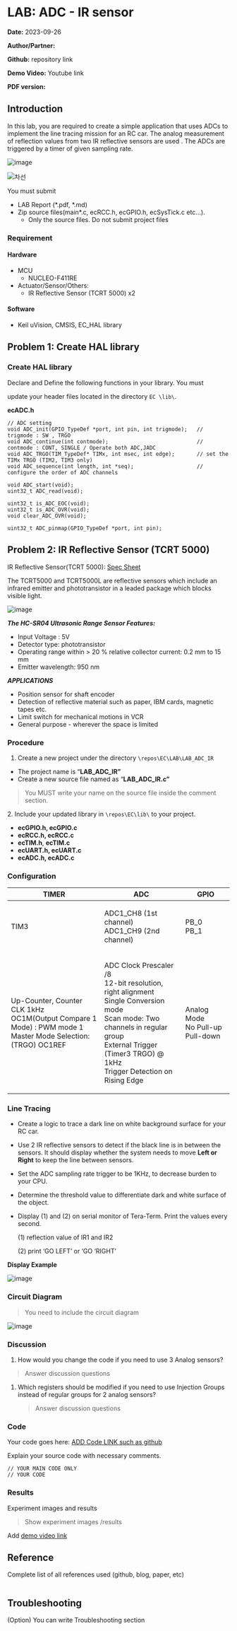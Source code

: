 # LAB: ADC - IR sensor

**Date:** 2023-09-26

**Author/Partner:**

**Github:** repository link

**Demo Video:** Youtube link

**PDF version:**

## Introduction

In this lab, you are required to create a simple application that uses ADCs to implement the line tracing mission for an RC car. The analog measurement of reflection values from two IR reflective sensors are used . The ADCs are triggered by a timer of given sampling rate.

![image](https://user-images.githubusercontent.com/91526930/200573114-1ebb30ac-08ed-4dde-810d-7a7f9d50a88d.png)

![차선](https://github.com/ykkimhgu/EC-student/assets/84508106/ae54865a-d92c-443f-8c55-de25abdf9e52)



You must submit

* LAB Report (\*.pdf, *.md)
* Zip source files(main\*.c, ecRCC.h, ecGPIO.h, ecSysTick.c etc...).
  * Only the source files. Do not submit project files

### Requirement

#### Hardware

* MCU
  * NUCLEO-F411RE
* Actuator/Sensor/Others:
  * IR Reflective Sensor (TCRT 5000) x2

#### Software

* Keil uVision, CMSIS, EC\_HAL library

## Problem 1: Create HAL library

### Create HAL library

Declare and Define the following functions in your library. You must

update your header files located in the directory `EC \lib\`.

**ecADC.h**

```
// ADC setting
void ADC_init(GPIO_TypeDef *port, int pin, int trigmode);	// trigmode : SW , TRGO
void ADC_continue(int contmode); 							// contmode : CONT, SINGLE / Operate both ADC,JADC
void ADC_TRGO(TIM_TypeDef* TIMx, int msec, int edge);		// set the TIMx TRGO (TIM2, TIM3 only)
void ADC_sequence(int length, int *seq); 					// configure the order of ADC channels	

void ADC_start(void);
uint32_t ADC_read(void);

uint32_t is_ADC_EOC(void);
uint32_t is_ADC_OVR(void);
void clear_ADC_OVR(void);

uint32_t ADC_pinmap(GPIO_TypeDef *port, int pin);
```

## Problem 2: IR Reflective Sensor (TCRT 5000)

IR Reflective Sensor(TCRT 5000): [Spec Sheet](https://www.devicemart.co.kr/goods/download?id=1327416\&rank=1)

The TCRT5000 and TCRT5000L are reflective sensors which include an infrared emitter and phototransistor in a leaded package which blocks visible light.

![image](https://user-images.githubusercontent.com/91526930/200573269-26a4ffa1-c789-4545-9dc5-079294265d4d.png)

_**The HC-SR04 Ultrasonic Range Sensor Features:**_

* Input Voltage : 5V
* Detector type: phototransistor
* Operating range within > 20 % relative collector current: 0.2 mm to 15 mm
* Emitter wavelength: 950 nm

_**APPLICATIONS**_

* Position sensor for shaft encoder
* Detection of reflective material such as paper, IBM cards, magnetic tapes etc.
* Limit switch for mechanical motions in VCR
* General purpose - wherever the space is limited

### Procedure

1. Create a new project under the directory `\repos\EC\LAB\LAB_ADC_IR`

* The project name is “**LAB\_ADC\_IR”**
* Create a new source file named as “**LAB\_ADC\_IR.c”**

> You MUST write your name on the source file inside the comment section.

2\. Include your updated library in `\repos\EC\lib\` to your project.

* **ecGPIO.h, ecGPIO.c**
* **ecRCC.h, ecRCC.c**
* **ecTIM.h**, **ecTIM.c**
* **ecUART.h, ecUART.c**
* **ecADC.h, ecADC.c**

### Configuration

| TIMER                                                                                                                   | ADC                                                                                                                                                                                                                    | GPIO                                       |
| ----------------------------------------------------------------------------------------------------------------------- | ---------------------------------------------------------------------------------------------------------------------------------------------------------------------------------------------------------------------- | ------------------------------------------ |
| TIM3                                                                                                                    | <p>ADC1_CH8 (1st channel)<br>ADC1_CH9 (2nd channel)</p>                                                                                                                                                                | <p>PB_0<br>PB_1</p>                        |
| <p>Up-Counter, Counter CLK 1kHz<br>OC1M(Output Compare 1 Mode) : PWM mode 1<br>Master Mode Selection: (TRGO) OC1REF</p> | <p>ADC Clock Prescaler /8<br>12-bit resolution, right alignment<br>Single Conversion mode<br>Scan mode: Two channels in regular group<br>External Trigger (Timer3 TRGO) @ 1kHz<br>Trigger Detection on Rising Edge</p> | <p>Analog Mode<br>No Pull-up Pull-down</p> |

### Line Tracing

* Create a logic to trace a dark line on white background surface for your RC car.
* Use 2 IR reflective sensors to detect if the black line is in between the sensors. It should display whether the system needs to move **Left or Right** to keep the line between sensors.
* Set the ADC sampling rate trigger to be 1KHz, to decrease burden to your CPU.
* Determine the threshold value to differentiate dark and white surface of the object.
*   Display (1) and (2) on serial monitor of Tera-Term. Print the values every second.

     (1) reflection value of IR1 and IR2

     (2) print ‘GO LEFT’ or ‘GO ‘RIGHT’

**Display Example**

![image](https://user-images.githubusercontent.com/91526930/200577686-909a4cb7-1af9-459a-8afa-aaaee64aa448.png)

### Circuit Diagram

> You need to include the circuit diagram

![image](https://user-images.githubusercontent.com/38373000/192134563-72f68b29-4127-42ac-b064-2eda95a9a52a.png)

### Discussion

1. How would you change the code if you need to use 3 Analog sensors?

> Answer discussion questions

1.  Which registers should be modified if you need to use Injection Groups instead of regular groups for 2 analog sensors?

    > Answer discussion questions

### Code

Your code goes here: [ADD Code LINK such as github](https://github.com/ykkimhgu/EC-student/)

Explain your source code with necessary comments.

```
// YOUR MAIN CODE ONLY
// YOUR CODE
```

### Results

Experiment images and results

> Show experiment images /results

Add [demo video link](../../course/lab/link/)

## Reference

Complete list of all references used (github, blog, paper, etc)

```

```

## Troubleshooting

(Option) You can write Troubleshooting section
